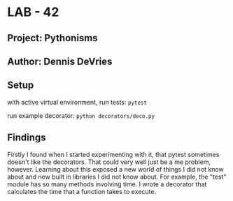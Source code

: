 # LAB - 42


## Project: Pythonisms

## Author: Dennis DeVries

## Setup

with active virtual environment, run tests: `pytest`

run example decorator: `python decorators/deco.py`

## Findings

Firstly I found when I started experimenting with it, that pytest sometimes doesn't like the decorators. That could very well just be a me problem, however. Learning about this exposed a new world of things I did not know about and new built in libraries I did not know about. For example, the "test" module has so many methods involving time. I wrote a decorator that calculates the time that a function takes to execute.